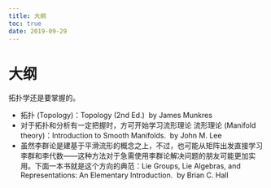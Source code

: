 ```yaml
---
title: 大纲
toc: true
date: 2019-09-29
---
```

# 大纲


拓扑学还是要掌握的。

- 拓扑 (Topology)：Topology (2nd Ed.)  by James Munkres
- 对于拓扑和分析有一定把握时，方可开始学习流形理论 流形理论 (Manifold theory)：Introduction to Smooth Manifolds.  by John M. Lee
- 虽然李群论是建基于平滑流形的概念之上，不过，也可能从矩阵出发直接学习李群和李代数——这种方法对于急需使用李群论解决问题的朋友可能更加实用。下面一本书就是这个方向的典范：Lie Groups, Lie Algebras, and Representations: An Elementary Introduction.  by Brian C. Hall
